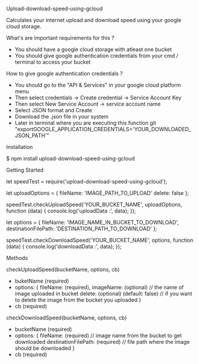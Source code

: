 Upload-download-speed-using-gcloud

Calculates your internet upload and download speed using your google cloud storage.

What's are important requirements for this ?
- You should have a google cloud storage with atleast one bucket
- You should give google authentication credentials from your cmd / terminal to access your bucket

How to give google authentication credentials ?
- You should go to the "API & Services" in your google cloud platform menu
- Then select credentials -> Create credential -> Service Account Key
- Then select New Service Account -> service account name
- Select JSON format and Create
- Download the .json file in your system
- Later in terminal where you are executing this function git "exportGOOGLE_APPLICATION_CREDENTIALS='YOUR_DOWNLOADED_JSON_PATH'"

Installation

$ npm install upload-download-speed-using-gcloud

Getting Started

let speedTest = require('upload-download-speed-using-gcloud');

let uploadOptions = {
    fileName: 'IMAGE_PATH_TO_UPLOAD'
    delete: false 
};

speedTest.checkUploadSpeed('YOUR_BUCKET_NAME', uploadOptions, function (data) {
    console.log('uploadData :', data);
});

let options = {
    fileName: 'IMAGE_NAME_IN_BUCKET_TO_DOWNLOAD',
    destinationFilePath: 'DESTINATION_PATH_TO_DOWNLOAD'
};

speedTest.checkDownloadSpeed('YOUR_BUCKET_NAME', options, function (data) {
    console.log('downloadData :', data);
});

Methods 

checkUploadSpeed(bucketName, options, cb)
- buketName (required)
- options: {
    fileName: (required),
    imageName: (optional) // the name of image uploaded in bucket
    delete: (optional) (default: false) // if you want to delete the image from the bucket you uploaded
    }
- cb (required)

checkDownloadSpeed(bucketName, options, cb)
- bucketName (required)
- options: {
    fileName: (required) // image name from the bucket to get downloaded 
    destinationFilePath: (required) // file path where the image should be downloaded
    }
- cb (required)    
